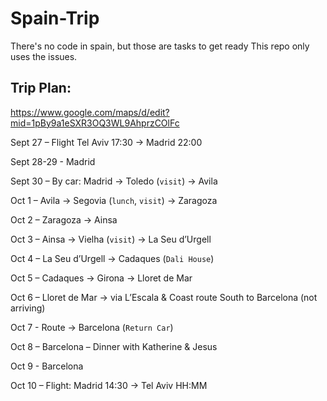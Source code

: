 # Spain-Trip
There's no code in spain, but those are tasks to get ready
This repo only uses the issues.

## Trip Plan:

https://www.google.com/maps/d/edit?mid=1pBy9a1eSXR3OQ3WL9AhprzCOlFc

Sept 27 – Flight Tel Aviv 17:30 &rarr; Madrid 22:00

Sept 28-29 - Madrid

Sept 30 – By car: Madrid &rarr; Toledo (`visit`) &rarr; Avila

Oct 1 – Avila &rarr; Segovia (`lunch`, `visit`) &rarr; Zaragoza

Oct 2 – Zaragoza &rarr; Ainsa

Oct 3 – Ainsa &rarr; Vielha (`visit`) &rarr; La Seu d’Urgell

Oct 4 – La Seu d’Urgell &rarr; Cadaques (`Dali House`)

Oct 5 – Cadaques &rarr; Girona &rarr; Lloret de Mar

Oct 6 – Lloret de Mar &rarr; via L’Escala &amp; Coast route South to Barcelona (not arriving)

Oct 7 - Route &rarr; Barcelona (`Return Car`)

Oct 8 – Barcelona – Dinner with Katherine &amp; Jesus

Oct 9 - Barcelona

Oct 10 – Flight: Madrid 14:30 &rarr; Tel Aviv HH:MM
